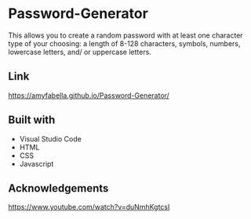 # Password-Generator
This allows you to create a random password with at least one character type of your choosing: a length of 8-128 characters, symbols, numbers, lowercase letters, and/ or uppercase letters.
## Link
https://amyfabella.github.io/Password-Generator/
## Built with
- Visual Studio Code
- HTML
- CSS
- Javascript
## Acknowledgements
https://www.youtube.com/watch?v=duNmhKgtcsI
